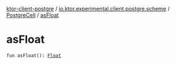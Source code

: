 [ktor-client-postgre](../../index.md) / [io.ktor.experimental.client.postgre.scheme](../index.md) / [PostgreCell](index.md) / [asFloat](./as-float.md)

# asFloat

`fun asFloat(): `[`Float`](https://kotlinlang.org/api/latest/jvm/stdlib/kotlin/-float/index.html)